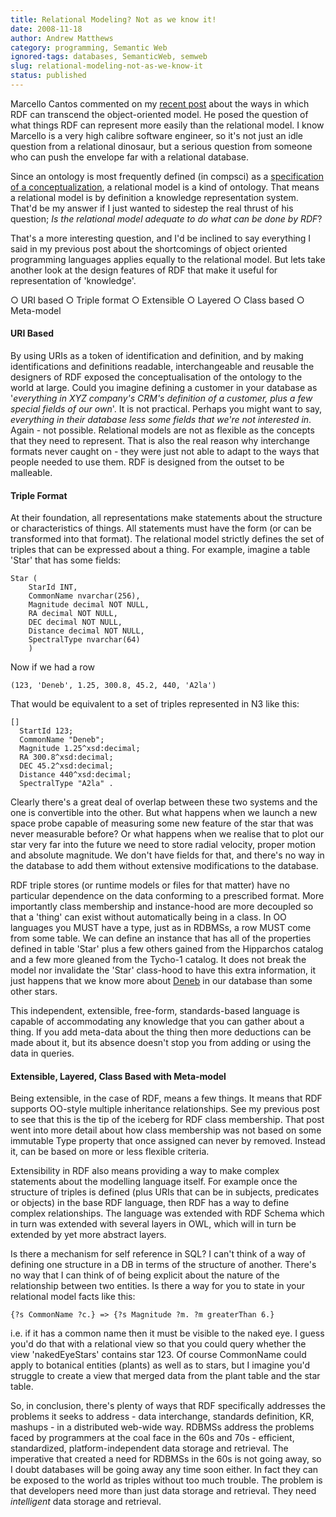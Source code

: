```yaml
---
title: Relational Modeling? Not as we know it!
date: 2008-11-18
author: Andrew Matthews
category: programming, Semantic Web
ignored-tags: databases, SemanticWeb, semweb
slug: relational-modeling-not-as-we-know-it
status: published
---
```


Marcello Cantos commented on my [recent post](http://industrialinference.com/2008/09/23/object-orientation-not-as-we-know-it/) about the ways in which RDF can transcend the object-oriented model. He posed the question of what things RDF can represent more easily than the relational model. I know Marcello is a very high calibre software engineer, so it's not just an idle question from a relational dinosaur, but a serious question from someone who can push the envelope far with a relational database.

Since an ontology is most frequently defined (in compsci) as a [specification of a conceptualization](http://www-ksl.stanford.edu/kst/what-is-an-ontology.html), a relational model is a kind of ontology. That means a relational model is by definition a knowledge representation system. That'd be my answer if I just wanted to sidestep the real thrust of his question; *Is the relational model adequate to do what can be done by RDF*?

That's a more interesting question, and I'd be inclined to say everything I said in my previous post about the shortcomings of object oriented programming languages applies equally to the relational model. But lets take another look at the design features of RDF that make it useful for representation of 'knowledge'.

○ URI based
○ Triple format
○ Extensible
○ Layered
○ Class based
○ Meta-model

#### URI Based

By using URIs as a token of identification and definition, and by making identifications and definitions readable, interchangeable and reusable the designers of RDF exposed the conceptualisation of the ontology to the world at large. Could you imagine defining a customer in your database as '*everything in* *XYZ* *company's* *CRM's* *definition of a customer, plus a few special fields of our own*'. It is not practical. Perhaps you might want to say, *everything in their database less some fields that we're not interested in*. Again - not possible. Relational models are not as flexible as the concepts that they need to represent. That is also the real reason why interchange formats never caught on - they were just not able to adapt to the ways that people needed to use them. RDF is designed from the outset to be malleable.

#### Triple Format

At their foundation, all representations make statements about the structure or characteristics of things. All statements must have the form (or can be transformed into that format). The relational model strictly defines the set of triples that can be expressed about a thing. For example, imagine a table 'Star' that has some fields:

    Star (
        StarId INT,
        CommonName nvarchar(256),
        Magnitude decimal NOT NULL,
        RA decimal NOT NULL,
        DEC decimal NOT NULL,
        Distance decimal NOT NULL,
        SpectralType nvarchar(64)
        )

Now if we had a row

    (123, 'Deneb', 1.25, 300.8, 45.2, 440, 'A2la')

That would be equivalent to a set of triples represented in N3 like this:

    []
      StartId 123;
      CommonName "Deneb";
      Magnitude 1.25^xsd:decimal;
      RA 300.8^xsd:decimal;
      DEC 45.2^xsd:decimal;
      Distance 440^xsd:decimal;
      SpectralType "A2la" .

Clearly there's a great deal of overlap between these two systems and the one is convertible into the other. But what happens when we launch a new space probe capable of measuring some new feature of the star that was never measurable before? Or what happens when we realise that to plot our star very far into the future we need to store radial velocity, proper motion and absolute magnitude. We don't have fields for that, and there's no way in the database to add them without extensive modifications to the database.

RDF triple stores (or runtime models or files for that matter) have no particular dependence on the data conforming to a prescribed format. More importantly class membership and instance-hood are more decoupled so that a 'thing' can exist without automatically being in a class. In OO languages you MUST have a type, just as in RDBMSs, a row MUST come from some table. We can define an instance that has all of the properties defined in table 'Star' plus a few others gained from the Hipparchos catalog and a few more gleaned from the Tycho-1 catalog. It does not break the model nor invalidate the 'Star' class-hood to have this extra information, it just happens that we know more about [Deneb](http://en.wikipedia.org/wiki/Deneb) in our database than some other stars.

This independent, extensible, free-form, standards-based language is capable of accommodating any knowledge that you can gather about a thing. If you add meta-data about the thing then more deductions can be made about it, but its absence doesn't stop you from adding or using the data in queries.

#### Extensible, Layered, Class Based with Meta-model

Being extensible, in the case of RDF, means a few things. It means that RDF supports OO-style multiple inheritance relationships. See my previous post to see that this is the tip of the iceberg for RDF class membership. That post went into more detail about how class membership was not based on some immutable Type property that once assigned can never by removed. Instead it, can be based on more or less flexible criteria.

Extensibility in RDF also means providing a way to make complex statements about the modelling language itself. For example once the structure of triples is defined (plus URIs that can be in subjects, predicates or objects) in the base RDF language, then RDF has a way to define complex relationships. The language was extended with RDF Schema which in turn was extended with several layers in OWL, which will in turn be extended by yet more abstract layers.

Is there a mechanism for self reference in SQL? I can't think of a way of defining one structure in a DB in terms of the structure of another. There's no way that I can think of of being explicit about the nature of the relationship between two entities. Is there a way for you to state in your relational model facts like this:

    {?s CommonName ?c.} => {?s Magnitude ?m. ?m greaterThan 6.}

i.e. if it has a common name then it must be visible to the naked eye. I guess you'd do that with a relational view so that you could query whether the view 'nakedEyeStars' contains star 123. Of course CommonName could apply to botanical entities (plants) as well as to stars, but I imagine you'd struggle to create a view that merged data from the plant table and the star table.

So, in conclusion, there's plenty of ways that RDF specifically addresses the problems it seeks to address - data interchange, standards definition, KR, mashups - in a distributed web-wide way. RDBMSs address the problems faced by programmers at the coal face in the 60s and 70s - efficient, standardized, platform-independent data storage and retrieval. The imperative that created a need for RDBMSs in the 60s is not going away, so I doubt databases will be going away any time soon either. In fact they can be exposed to the world as triples without too much trouble. The problem is that developers need more than just data storage and retrieval. They need *intelligent* data storage and retrieval.
